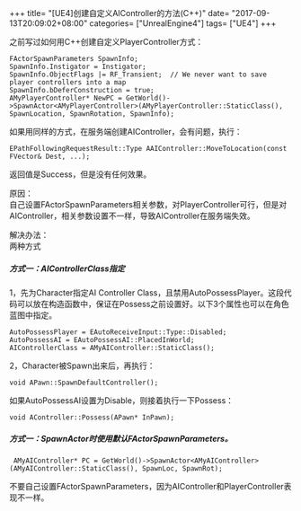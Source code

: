 +++
title= "[UE4]创建自定义AIController的方法(C++)"
date= "2017-09-13T20:09:02+08:00"
categories= ["UnrealEngine4"]
tags= ["UE4"]
+++

之前写过如何用C++创建自定义PlayerController方式：

    FActorSpawnParameters SpawnInfo;
    SpawnInfo.Instigator = Instigator;	
    SpawnInfo.ObjectFlags |= RF_Transient;	// We never want to save player controllers into a map
    SpawnInfo.bDeferConstruction = true;
    AMyPlayerController* NewPC = GetWorld()->SpawnActor<AMyPlayerController>(AMyPlayerController::StaticClass(), SpawnLocation, SpawnRotation, SpawnInfo);

如果用同样的方式，在服务端创建AIController，会有问题，执行：

    EPathFollowingRequestResult::Type AAIController::MoveToLocation(const FVector& Dest, ...);
    
返回值是Success，但是没有任何效果。

原因：  
自己设置FActorSpawnParameters相关参数，对PlayerController可行，但是对AIController，相关参数设置不一样，导致AIController在服务端失效。


解决办法：  
两种方式
##### 方式一：AIControllerClass指定
1，先为Character指定AI Controller Class，且禁用AutoPossessPlayer。这段代码可以放在构造函数中，保证在Possess之前设置好。以下3个属性也可以在角色蓝图中指定。

    AutoPossessPlayer = EAutoReceiveInput::Type::Disabled;
	AutoPossessAI = EAutoPossessAI::PlacedInWorld;
	AIControllerClass = AMyAIController::StaticClass();
    
2，Character被Spawn出来后，再执行：

    void APawn::SpawnDefaultController();
    
如果AutoPossessAI设置为Disable，则接着执行一下Possess：
    
    void AController::Possess(APawn* InPawn);
    
    
##### 方式一：SpawnActor时使用默认FActorSpawnParameters。

     AMyAIController* PC = GetWorld()->SpawnActor<AMyAIController>(AMyAIController::StaticClass(), SpawnLoc, SpawnRot);
     
不要自己设置FActorSpawnParameters，因为AIController和PlayerController表现不一样。

